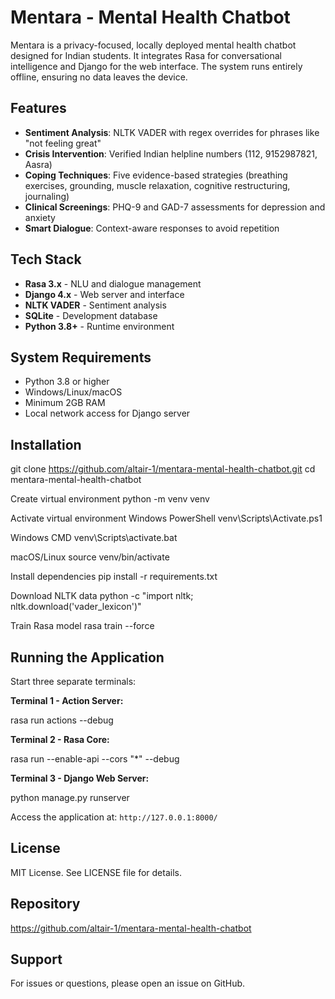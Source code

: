 # Mentara - Mental Health Chatbot

Mentara is a privacy-focused, locally deployed mental health chatbot designed for Indian students. It integrates Rasa for conversational intelligence and Django for the web interface. The system runs entirely offline, ensuring no data leaves the device.

## Features

- **Sentiment Analysis**: NLTK VADER with regex overrides for phrases like "not feeling great"
- **Crisis Intervention**: Verified Indian helpline numbers (112, 9152987821, Aasra)
- **Coping Techniques**: Five evidence-based strategies (breathing exercises, grounding, muscle relaxation, cognitive restructuring, journaling)
- **Clinical Screenings**: PHQ-9 and GAD-7 assessments for depression and anxiety
- **Smart Dialogue**: Context-aware responses to avoid repetition

## Tech Stack

- **Rasa 3.x** - NLU and dialogue management
- **Django 4.x** - Web server and interface  
- **NLTK VADER** - Sentiment analysis
- **SQLite** - Development database
- **Python 3.8+** - Runtime environment

## System Requirements

- Python 3.8 or higher
- Windows/Linux/macOS
- Minimum 2GB RAM
- Local network access for Django server

## Installation

git clone https://github.com/altair-1/mentara-mental-health-chatbot.git
cd mentara-mental-health-chatbot

Create virtual environment
python -m venv venv

Activate virtual environment
Windows PowerShell
venv\Scripts\Activate.ps1

Windows CMD
venv\Scripts\activate.bat

macOS/Linux
source venv/bin/activate

Install dependencies
pip install -r requirements.txt

Download NLTK data
python -c "import nltk; nltk.download('vader_lexicon')"

Train Rasa model
rasa train --force


## Running the Application

Start three separate terminals:

**Terminal 1 - Action Server:**

rasa run actions --debug


**Terminal 2 - Rasa Core:**

rasa run --enable-api --cors "*" --debug


**Terminal 3 - Django Web Server:**

python manage.py runserver

Access the application at: `http://127.0.0.1:8000/`


## License

MIT License. See LICENSE file for details.

## Repository

https://github.com/altair-1/mentara-mental-health-chatbot

## Support

For issues or questions, please open an issue on GitHub.
